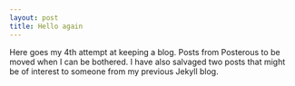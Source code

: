 ```yaml
---
layout: post
title: Hello again
---
```


Here goes my 4th attempt at keeping a blog. Posts from Posterous to be moved when I can be bothered. I have also salvaged two posts that might be of interest to someone from my previous Jekyll blog.